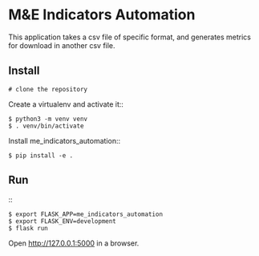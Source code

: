 M&E Indicators Automation
======

This application takes a csv file of specific format, and generates metrics for download in another csv file.


Install
-------

    # clone the repository

Create a virtualenv and activate it::

    $ python3 -m venv venv
    $ . venv/bin/activate

Install me_indicators_automation::

    $ pip install -e .

Run
---

::

    $ export FLASK_APP=me_indicators_automation
    $ export FLASK_ENV=development
    $ flask run

Open http://127.0.0.1:5000 in a browser.
